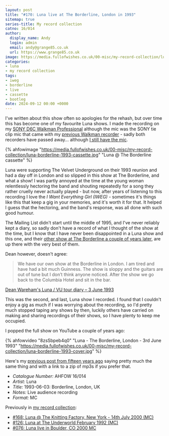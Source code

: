 ```yaml
---
layout: post
title: "#170: Luna live at The Borderline, London in 1993"
sitemap: true
series-title: My record collection
catno: 16/014
author:
  display_name: Andy
  login: admin
  email: andy@grange85.co.uk
  url: https://www.grange85.co.uk
image: https://media.fullofwishes.co.uk/00-misc/my-record-collection/luna-borderline-1993-cassette.jpg
categories:
- luna
- my record collection
tags:
- iweg
- borderline
- live
- cassette
- bootleg
date: 2024-09-12 00:00 +0000
---
```

I've written about this show often so apologies for the rehash, but over time this has become one of my favourite Luna shows. I made the recording on my [SONY D6C Walkman Professional](https://walkman.land/sony/wm-d6c) although the mic was the SONY tie clip mic that came with my [previous Walkman recorder](https://walkman.land/sony/WM-F2) - sadly both recorders have passed away... although [I still have the mic](https://flic.kr/p/2q4LrGb).

{% ahfowimage "https://media.fullofwishes.co.uk/00-misc/my-record-collection/luna-borderline-1993-cassette.jpg" "Luna @ The Borderline cassette" %}

Luna were supporting The Velvet Underground on their 1993 reunion and had a day off in London and so slipped in this show at The Borderline, and what a show! I was partly annoyed at the time at the young woman relentlessly hectoring the band and shouting repeatedly for a song they rather cruelly never actually played - but now, after years of listening to this recording I love the _I Want Everything Girl (IWEG)_ - sometimes it's things like this that keep a gig in your memories, and it's worth it for that. It helped I guess that the hectoring, and the band's response, was all done with such good humour.

The Mailing List didn't start until the middle of 1995, and I've never reliably kept a diary, so sadly don't have a record of what I thought of the show at the time, but I know that I have never been disappointed in a Luna show and this one, and their [other show at The Borderline a couple of years later](/2021/05/10/audio-full-show-luna-borderline/), are up there with the very best of them.

Dean however, doesn't agree:

<blockquote>
We have our own show at the Borderline in London. I am tired and have had a bit much Guinness. The show is sloppy and the guitars are out of tune but I don’t think anyone noticed. After the show we go back to the Columbia Hotel and sit in the bar.
</blockquote>
<p class="caption"><a href="/2013/06/03/luna-vu-tour-diary-3rd-june-1993/">Dean Wareham's Luna / VU tour diary – 3 June 1993</a></p>

This was the second, and last, Luna show I recorded. I found that I couldn't enjoy a gig as much if I was worrying about the recording, so I'd pretty much stopped taping any shows by then, luckily others have carried on making and sharing recordings of their shows, so I have plenty to keep me occupied.

I popped the full show on YouTube a couple of years ago:

{% ahfowvideo "8zsSbpeb4q0" "Luna - The Borderline, London - 3rd June 1993" "https://media.fullofwishes.co.uk/00-misc/my-record-collection/luna-borderline-1993-cover.jpg" %}

Here's my [previous post from fifteen years ago](/2009/09/02/mp3-luna-live-in-london-in-1993/) saying pretty much the same thing and with a link to a zip of mp3s if you prefer that. 

 - *Catalogue Number:* AHFOW 16/014
 - *Artist:* Luna
 - *Title:* 1993-06-03: Borderline, London, UK
 - *Notes:* Live audience recording
 - *Format:* MC

Previously in [my record collection](/category/my-record-collection):
 - [#168: Luna @ The Knitting Factory, New York - 14th July 2000 (MC)](/2024/09/05/my-record-collection-168-2000-07-14-the-knitting-factory-new-york-ny-usa-mc/) 
 - [#126: Luna at The Underworld February 1992 (MC)](/2024/04/11/my-record-collection-126-luna-at-the-underworld-february-1992-mc/)
 - [#076: Luna live in Boulder, CO 2000 MC](/2023/10/09/my-record-collection-076-luna-live-in-boulder-co-2000-mc/)
